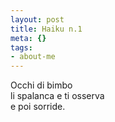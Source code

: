 ```yaml
--- 
layout: post
title: Haiku n.1
meta: {}
tags: 
- about-me
---
```

Occhi di bimbo  
li spalanca e ti osserva  
e poi sorride. 
